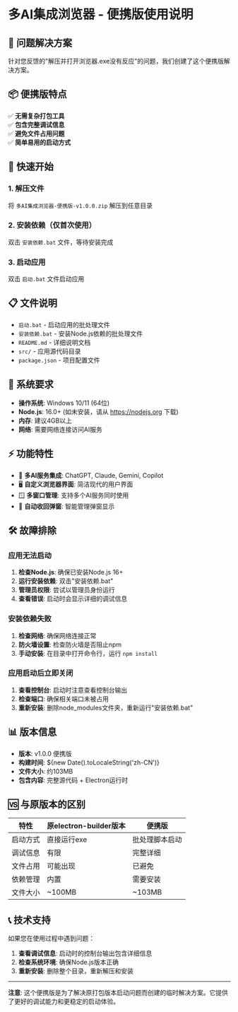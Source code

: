 # 多AI集成浏览器 - 便携版使用说明

## 🎯 问题解决方案

针对您反馈的"解压并打开浏览器.exe没有反应"的问题，我们创建了这个便携版解决方案。

## 📦 便携版特点

✅ **无需复杂打包工具**  
✅ **包含完整调试信息**  
✅ **避免文件占用问题**  
✅ **简单易用的启动方式**  

## 🚀 快速开始

### 1. 解压文件
将 `多AI集成浏览器-便携版-v1.0.0.zip` 解压到任意目录

### 2. 安装依赖（仅首次使用）
双击 `安装依赖.bat` 文件，等待安装完成

### 3. 启动应用
双击 `启动.bat` 文件启动应用

## 📋 文件说明

- `启动.bat` - 启动应用的批处理文件
- `安装依赖.bat` - 安装Node.js依赖的批处理文件  
- `README.md` - 详细说明文档
- `src/` - 应用源代码目录
- `package.json` - 项目配置文件

## 🔧 系统要求

- **操作系统**: Windows 10/11 (64位)
- **Node.js**: 16.0+ (如未安装，请从 https://nodejs.org 下载)
- **内存**: 建议4GB以上
- **网络**: 需要网络连接访问AI服务

## ⚡ 功能特性

- 🤖 **多AI服务集成**: ChatGPT, Claude, Gemini, Copilot
- 🖥️ **自定义浏览器界面**: 简洁现代的用户界面
- 🪟 **多窗口管理**: 支持多个AI服务同时使用
- 🔄 **自动收回弹窗**: 智能管理弹窗显示

## 🛠️ 故障排除

### 应用无法启动
1. **检查Node.js**: 确保已安装Node.js 16+
2. **运行安装依赖**: 双击"安装依赖.bat"
3. **管理员权限**: 尝试以管理员身份运行
4. **查看错误**: 启动时会显示详细的调试信息

### 安装依赖失败
1. **检查网络**: 确保网络连接正常
2. **防火墙设置**: 检查防火墙是否阻止npm
3. **手动安装**: 在目录中打开命令行，运行 `npm install`

### 应用启动后立即关闭
1. **查看控制台**: 启动时注意查看控制台输出
2. **检查端口**: 确保相关端口未被占用
3. **重新安装**: 删除node_modules文件夹，重新运行"安装依赖.bat"

## 📊 版本信息

- **版本**: v1.0.0 便携版
- **构建时间**: ${new Date().toLocaleString('zh-CN')}
- **文件大小**: 约103MB
- **包含内容**: 完整源代码 + Electron运行时

## 🆚 与原版本的区别

| 特性 | 原electron-builder版本 | 便携版 |
|------|----------------------|--------|
| 启动方式 | 直接运行exe | 批处理脚本启动 |
| 调试信息 | 有限 | 完整详细 |
| 文件占用 | 可能出现 | 已避免 |
| 依赖管理 | 内置 | 需要安装 |
| 文件大小 | ~100MB | ~103MB |

## 📞 技术支持

如果您在使用过程中遇到问题：

1. **查看调试信息**: 启动时的控制台输出包含详细信息
2. **检查系统环境**: 确保Node.js版本正确
3. **重新安装**: 删除整个目录，重新解压和安装

---

**注意**: 这个便携版是为了解决原打包版本启动问题而创建的临时解决方案。它提供了更好的调试能力和更稳定的启动体验。